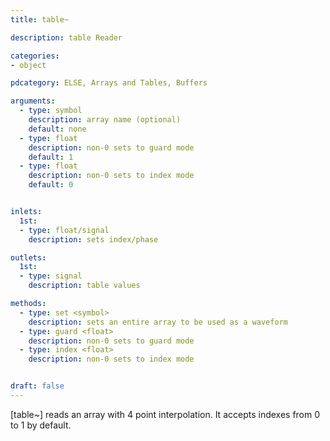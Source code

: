 ```yaml
---
title: table~

description: table Reader

categories:
- object

pdcategory: ELSE, Arrays and Tables, Buffers

arguments:
  - type: symbol
    description: array name (optional)
    default: none
  - type: float
    description: non-0 sets to guard mode
    default: 1
  - type: float
    description: non-0 sets to index mode
    default: 0


inlets:
  1st:
  - type: float/signal
    description: sets index/phase

outlets:
  1st:
  - type: signal
    description: table values

methods:
  - type: set <symbol>
    description: sets an entire array to be used as a waveform
  - type: guard <float>
    description: non-0 sets to guard mode
  - type: index <float>
    description: non-0 sets to index mode


draft: false
---
```


[table~] reads an array with 4 point interpolation. It accepts indexes from 0 to 1 by default.
